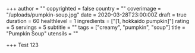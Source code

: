 +++
author = ""
copyrighted = false
country = ""
coverimage = "/uploads/pumpkin-soup.jpg"
date = 2020-03-28T23:00:00Z
draft = true
duration = 60
healthlevel = 1
ingredients = ["[1, hokkaido pumpkin]"]
rating = 5
servings = 5
subtitle = ""
tags = ["creamy", "pumpkin", "soup"]
title = "Pumpkin Soup"
utensils = ""

+++
Test 123